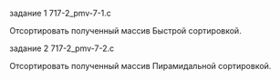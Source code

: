 
задание 1
717-2_pmv-7-1.c

Отсортировать полученный массив Быстрой сортировкой.

задание 2
717-2_pmv-7-2.c

Отсортировать полученный массив Пирамидальной сортировкой.
